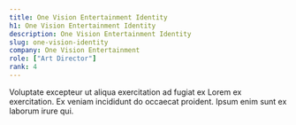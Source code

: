 ```yaml
---
title: One Vision Entertainment Identity
h1: One Vision Entertainment Identity
description: One Vision Entertainment Identity
slug: one-vision-identity
company: One Vision Entertainment
role: ["Art Director"]
rank: 4
---
```


Voluptate excepteur ut aliqua exercitation ad fugiat ex Lorem ex exercitation. Ex veniam incididunt do occaecat proident. Ipsum enim sunt ex laborum irure qui.
